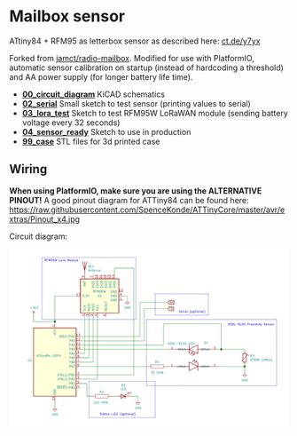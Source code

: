 # Mailbox sensor
ATtiny84 + RFM95 as letterbox sensor as described here: [ct.de/y7yx](https://ct.de/y7yx)

Forked from [jamct/radio-mailbox](https://github.com/jamct/radio-mailbox). Modified for use with PlatformIO, automatic sensor calibration on startup (instead of hardcoding a threshold) and AA power supply (for longer battery life time).

* **[00_circuit_diagram](/00_circuit_diagram)** KiCAD schematics
* **[02_serial](/02_serial)** Small sketch to test sensor (printing values to serial)
* **[03_lora_test](/03_lora_test)** Sketch to test RFM95W LoRaWAN module (sending battery voltage every 32 seconds)
* **[04_sensor_ready](/04_sensor_ready)** Sketch to use in production
* **[99_case](/99_case)** STL files for 3d printed case


## Wiring
**When using PlatformIO, make sure you are using the ALTERNATIVE PINOUT!** A good pinout diagram for ATTiny84 can be found here: <https://raw.githubusercontent.com/SpenceKonde/ATTinyCore/master/avr/extras/Pinout_x4.jpg>

Circuit diagram:

![Circuit diagram](/00_circuit_diagram/briefkastensensor.png)


